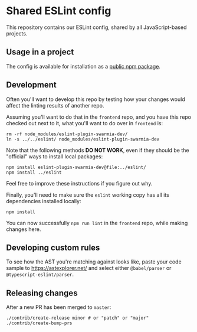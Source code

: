 # Shared ESLint config

This repository contains our ESLint config, shared by all JavaScript-based projects.

## Usage in a project

The config is available for installation as a [public npm package](https://www.npmjs.com/package/eslint-plugin-swarmia-dev).

## Development

Often you'll want to develop this repo by testing how your changes would affect the linting results of another repo.

Assuming you'll want to do that in the `frontend` repo, and you have this repo checked out next to it, what you'll want to do over in `frontend` is:

    rm -rf node_modules/eslint-plugin-swarmia-dev/
    ln -s ../../eslint/ node_modules/eslint-plugin-swarmia-dev

Note that the following methods **DO NOT WORK**, even if they should be the "official" ways to install local packages:

    npm install eslint-plugin-swarmia-dev@file:../eslint/
    npm install ../eslint

Feel free to improve these instructions if you figure out why.

Finally, you'll need to make sure the `eslint` working copy has all its dependencies installed locally:

    npm install

You can now successfully `npm run lint` in the `frontend` repo, while making changes here.

## Developing custom rules

To see how the AST you're matching against looks like, paste your code sample to https://astexplorer.net/ and select either `@babel/parser` or `@typescript-eslint/parser`.

## Releasing changes

After a new PR has been merged to `master`:

```
./contrib/create-release minor # or "patch" or "major"
./contrib/create-bump-prs
```

